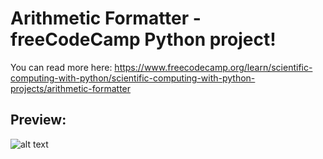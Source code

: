 # Arithmetic Formatter - freeCodeCamp Python project!

You can read more here: https://www.freecodecamp.org/learn/scientific-computing-with-python/scientific-computing-with-python-projects/arithmetic-formatter

<h2>Preview:</h2>

![alt text](https://github.com/bjornarborge/arithmetic_formatter/blob/main/1.png?raw=true)
